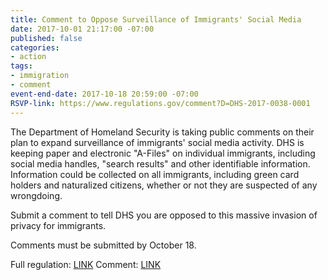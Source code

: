 ```yaml
---
title: Comment to Oppose Surveillance of Immigrants' Social Media
date: 2017-10-01 21:17:00 -07:00
published: false
categories:
- action
tags:
- immigration
- comment
event-end-date: 2017-10-18 20:59:00 -07:00
RSVP-link: https://www.regulations.gov/comment?D=DHS-2017-0038-0001
---
```


The Department of Homeland Security is taking public comments on their plan to expand surveillance of immigrants' social media activity. DHS is keeping paper and electronic "A-Files" on individual immigrants, including social media handles, "search results" and other identifiable information. Information could be collected on all immigrants, including green card holders and naturalized citizens, whether or not they are suspected of any wrongdoing.

Submit a comment to tell DHS you are opposed to this massive invasion of privacy for immigrants.

Comments must be submitted by October 18.

Full regulation: [LINK](https://www.regulations.gov/document?D=DHS-2017-0038-0001)
Comment: [LINK](https://www.regulations.gov/comment?D=DHS-2017-0038-0001)